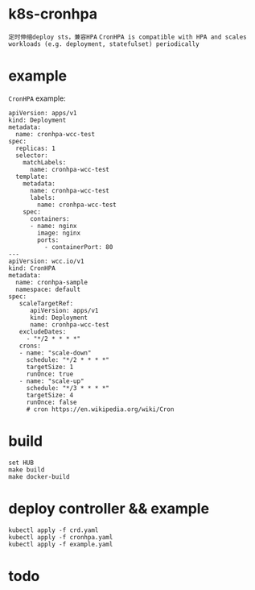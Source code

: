 # k8s-cronhpa
`定时伸缩deploy sts，兼容HPA` 
`CronHPA is compatible with HPA and scales workloads (e.g. deployment, statefulset) periodically`

# example
`CronHPA` example:
```
apiVersion: apps/v1
kind: Deployment
metadata:
  name: cronhpa-wcc-test
spec:
  replicas: 1
  selector:
    matchLabels:
      name: cronhpa-wcc-test
  template:
    metadata:
      name: cronhpa-wcc-test
      labels:
        name: cronhpa-wcc-test
    spec:
      containers:
      - name: nginx
        image: nginx
        ports:
          - containerPort: 80
---
apiVersion: wcc.io/v1
kind: CronHPA
metadata:
  name: cronhpa-sample
  namespace: default
spec:
   scaleTargetRef:
      apiVersion: apps/v1
      kind: Deployment
      name: cronhpa-wcc-test
   excludeDates:
     - "*/2 * * * *"
   crons:
   - name: "scale-down"
     schedule: "*/2 * * * *"
     targetSize: 1
     runOnce: true
   - name: "scale-up"
     schedule: "*/3 * * * *"
     targetSize: 4
     runOnce: false
     # cron https://en.wikipedia.org/wiki/Cron
```

# build
```
set HUB
make build
make docker-build
```

# deploy controller && example
```
kubectl apply -f crd.yaml
kubectl apply -f cronhpa.yaml
kubectl apply -f example.yaml
```

# todo
